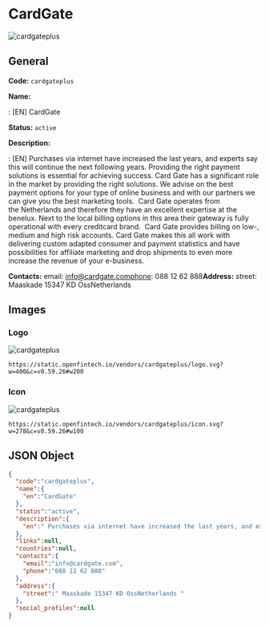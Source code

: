 
# CardGate 
![cardgateplus](https://static.openfintech.io/vendors/cardgateplus/logo.svg?w=400&c=v0.59.26#w200)  

## General 
 
**Code:** `cardgateplus` 
 
**Name:** 
 
:	[EN] CardGate 
 
**Status:** `active` 
 
**Description:** 
 
: [EN]  Purchases via internet have increased the last years, and experts say this will continue the next following years. Providing the right payment solutions is essential for achieving success. Card Gate has a significant role in the market by providing the right solutions. We advise on the best payment options for your type of online business and with our partners we can give you the best marketing tools.  Card Gate operates from the Netherlands and therefore they have an excellent expertise at the benelux. Next to the local billing options in this area their gateway is fully operational with every creditcard brand.  Card Gate provides billing on low-, medium and high risk accounts. Card Gate makes this all work with delivering custom adapted consumer and payment statistics and have possibilities for affiliate marketing and drop shipments to even more increase the revenue of your e-business.   
 
**Contacts:** 
email: info@cardgate.comphone: 088 12 62 888**Address:** 
street:  Maaskade 15347 KD OssNetherlands  

## Images 

### Logo 
 
![cardgateplus](https://static.openfintech.io/vendors/cardgateplus/logo.svg?w=400&c=v0.59.26#w200)  

```
https://static.openfintech.io/vendors/cardgateplus/logo.svg?w=400&c=v0.59.26#w200
```  

### Icon 
 
![cardgateplus](https://static.openfintech.io/vendors/cardgateplus/icon.svg?w=278&c=v0.59.26#w100)  

```
https://static.openfintech.io/vendors/cardgateplus/icon.svg?w=278&c=v0.59.26#w100
```  

## JSON Object 

```json
{
  "code":"cardgateplus",
  "name":{
    "en":"CardGate"
  },
  "status":"active",
  "description":{
    "en":" Purchases via internet have increased the last years, and experts say this will continue the next following years. Providing the right payment solutions is essential for achieving success. Card Gate has a significant role in the market by providing the right solutions. We advise on the best payment options for your type of online business and with our partners we can give you the best marketing tools.\u00a0 Card Gate operates from the\u00a0Netherlands\u00a0and therefore they have an excellent expertise at the benelux. Next to the local billing options in this area their gateway is fully operational with every creditcard brand.\u00a0 Card Gate provides billing on low-, medium and high risk accounts. Card Gate makes this all work with delivering custom adapted consumer and payment statistics and have possibilities for affiliate marketing and drop shipments to even more increase the revenue of your e-business.\u00a0 "
  },
  "links":null,
  "countries":null,
  "contacts":{
    "email":"info@cardgate.com",
    "phone":"088 12 62 888"
  },
  "address":{
    "street":" Maaskade 15347 KD OssNetherlands "
  },
  "social_profiles":null
}
```  
